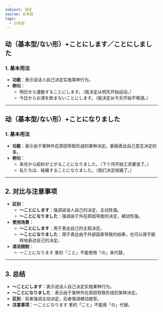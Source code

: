 ```yaml
---
subject: 语言
course: 日本語
tags:
  - 日本語
---
```


## 动（基本型/ない形）+ことにします／ことにしました

### 1. **基本用法**
- **功能**：表示说话人自己决定实施某种行为。
- **例句**：
  - 明日から運動することにします。（我决定从明天开始运动。）
  - 今日からお酒を飲まないことにします。（我决定从今天开始不喝酒。）

---

## 动（基本型/ない形）+ことになりました

### 1. **基本用法**
- **功能**：表示由于某种外在原因导致形成的某种决定。委婉表达自己意志决定的事。
- **例句**：
  - 来月から給料が上がることになりました。（下个月开始工资要涨了。）
  - 私たちは、結婚することになりました。（我们决定结婚了。）

---

## 2. **对比与注意事项**
- **区别**：
  - **～ことにします**：强调说话人自己的决定，主动性强。
  - **～ことになりました**：强调由于外在原因导致的决定，被动性强。
- **使用场景**：
  - **～ことにします**：用于表达自己的主观决定。
  - **～ことになりました**：用于表达由于外部因素导致的结果，也可以用于婉转地表述自己的决定。
- **语法限制**：
  - ～ことになります 里的「こと」不能使用「の」来代替。

---

## 3. **总结**
- **～ことにします**：表示说话人自己决定实施某种行为。
- **～ことになりました**：表示由于某种外在原因导致形成的某种决定。
- **区别**：前者强调主动决定，后者强调被动接受。
- **注意事项**：～ことになります 里的「こと」不能用「の」代替。